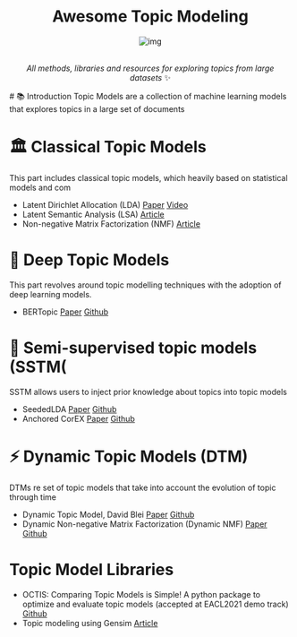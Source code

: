 <div align="center">

# Awesome Topic Modeling
![img](https://user-images.githubusercontent.com/45748186/168281978-755d8647-db3e-4235-a6fd-25dd63faa271.png)

<br>*All methods, libraries and resources for exploring topics from large datasets* ✨

</div>
# 📚 Introduction
Topic Models are a collection of machine learning models that explores topics in a large set of documents 

# 🏛️ Classical Topic Models 
This part includes classical topic models, which heavily based on statistical models and com

- Latent Dirichlet Allocation (LDA) [Paper](https://www.jmlr.org/papers/volume3/blei03a/blei03a.pdf) [Video](http://videolectures.net/mlss09uk_blei_tm/)
- Latent Semantic Analysis (LSA) [Article](http://lsa.colorado.edu/papers/dp1.LSAintro.pdf)
- Non-negative Matrix Factorization (NMF) [Article](https://methods.sagepub.com/base/download/DatasetStudentGuide/non-negative-matrix-factorization-in-news-201://methods.sagepub.com/base/download/DatasetStudentGuide/non-negative-matrix-factorization-in-news-2016)

# 🤖 Deep Topic Models
This part revolves around topic modelling techniques with the adoption of deep learning models.
- BERTopic [Paper](https://arxiv.org/abs/2203.05794) [Github](https://github.com/MaartenGr/BERTopic)

# 🌱 Semi-supervised topic models (SSTM(
SSTM allows users to inject prior knowledge about topics into topic models
- SeededLDA [Paper](https://www.aclweb.org/anthology/E12-1021.pdf
) [Github](https://github.com/koheiw/seededlda)
- Anchored CorEX [Paper](https://arxiv.org/pdf/1611.10277.pdf) [Github](https://github.com/gregversteeg/corex_topic)

# ⚡ Dynamic Topic Models (DTM)
DTMs re set of topic models that take into account the evolution of topic through time
- Dynamic Topic Model, David Blei [Paper](https://dl.acm.org/doi/abs/10.1145/1143844.1143859) [Github](https://github.com/blei-lab/dtm)
- Dynamic Non-negative Matrix Factorization (Dynamic NMF) [Paper](https://www.cambridge.org/core/journals/political-analysis/article/abs/exploring-the-political-agenda-of-the-european-parliament-using-a-dynamic-topic-modeling-approach/BBC7751778E4542C7C6C69E6BF954E4B) [Github](https://github.com/derekgreene/dynamic-nmf)


# Topic Model Libraries
- OCTIS: Comparing Topic Models is Simple! A python package to optimize and evaluate topic models (accepted at EACL2021 demo track) [Github](https://github.com/MIND-Lab/OCTIS)
- Topic modeling using Gensim [Article](https://www.machinelearningplus.com/nlp/topic-modeling-gensim-python/)
